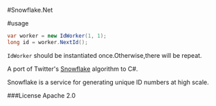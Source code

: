 #Snowflake.Net

#usage

```csharp
var worker = new IdWorker(1, 1);
long id = worker.NextId();
```
`IdWorker` should be instantiated once.Otherwise,there will be repeat.

A port of  Twitter's [Snowflake](https://github.com/twitter/snowflake)  algorithm to C#.

Snowflake is a service for generating unique ID numbers at high scale.

###License
Apache 2.0
